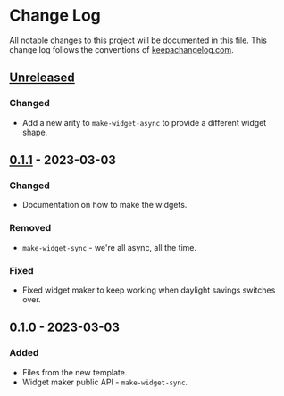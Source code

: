 # Change Log
All notable changes to this project will be documented in this file. This change log follows the conventions of [keepachangelog.com](http://keepachangelog.com/).

## [Unreleased]
### Changed
- Add a new arity to `make-widget-async` to provide a different widget shape.

## [0.1.1] - 2023-03-03
### Changed
- Documentation on how to make the widgets.

### Removed
- `make-widget-sync` - we're all async, all the time.

### Fixed
- Fixed widget maker to keep working when daylight savings switches over.

## 0.1.0 - 2023-03-03
### Added
- Files from the new template.
- Widget maker public API - `make-widget-sync`.

[Unreleased]: https://sourcehost.site/your-name/hanlp/compare/0.1.1...HEAD
[0.1.1]: https://sourcehost.site/your-name/hanlp/compare/0.1.0...0.1.1
